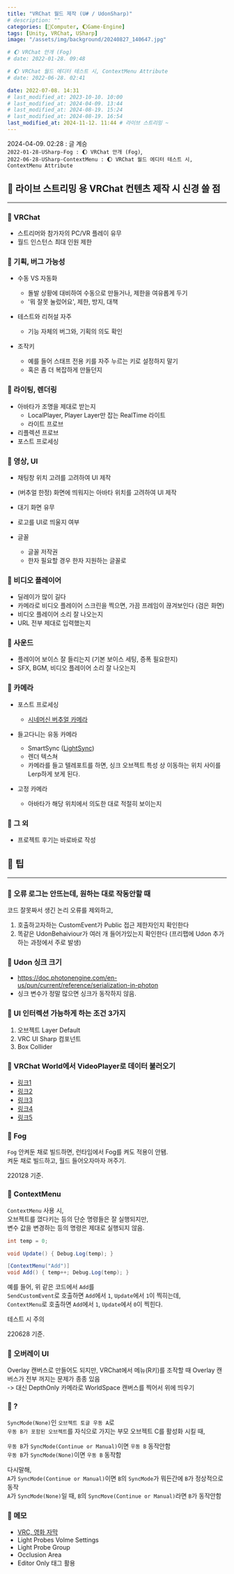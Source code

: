 ```yaml
---
title: "VRChat 월드 제작 (U# / UdonSharp)"
# description: ""
categories: [💫Computer, 🌔Game-Engine]
tags: [Unity, VRChat, USharp]
image: "/assets/img/background/20240827_140647.jpg"

# 🌔 VRChat 안개 (Fog)
# date: 2022-01-28. 09:48

# 🌔 VRChat 월드 에디터 테스트 시, ContextMenu Attribute
# date: 2022-06-28. 02:41

date: 2022-07-08. 14:31
# last_modified_at: 2023-10-10. 10:00
# last_modified_at: 2024-04-09. 13:44
# last_modified_at: 2024-08-19. 15:24
# last_modified_at: 2024-08-19. 16:54
last_modified_at: 2024-11-12. 11:44 # 라이브 스트리밍 ~
---
```


2024-04-09. 02:28 : 글 계승  
`2022-01-28-USharp-Fog : 🌔 VRChat 안개 (Fog)`,  
`2022-06-28-USharp-ContextMenu : 🌔 VRChat 월드 에디터 테스트 시, ContextMenu Attribute`  

## 💫 라이브 스트리밍 용 VRChat 컨텐츠 제작 시 신경 쓸 점

---

### 🫧 VRChat

- 스트리머와 참가자의 PC/VR 플레이 유무
- 월드 인스턴스 최대 인원 제한

### 🫧 기획, 버그 가능성

- 수동 VS 자동화
  - 돌발 상황에 대비하여 수동으로 만들거나, 제한을 여유롭게 두기
  - '뭐 잘못 눌렀어요', 제한, 방지, 대책

- 테스트와 리허설 자주
  - 기능 자체의 버그와, 기획의 의도 확인

- 조작키
  - 예를 들어 스태프 전용 키를 자주 누르는 키로 설정하지 말기
  - 혹은 좀 더 복잡하게 만들던지

### 🫧 라이팅, 렌더링

- 아바타가 조명을 제대로 받는지
  - LocalPlayer, Player Layer만 잡는 RealTime 라이트
  - 라이트 프로브
- 리플렉션 프로브
- 포스트 프로세싱

### 🫧 영상, UI

- 채팅창 위치 고려를 고려하여 UI 제작
- (버추얼 한정) 화면에 띄워지는 아바타 위치를 고려하여 UI 제작

- 대기 화면 유무
- 로고를 UI로 띄울지 여부

- 글꼴
  - 글꼴 저작권
  - 한자 필요할 경우 한자 지원하는 글꼴로

### 🫧 비디오 플레이어

- 딜레이가 많이 길다
- 카메라로 비디오 플레이어 스크린을 찍으면, 가끔 프레임이 끊겨보인다 (검은 화면)
- 비디오 플레이어 소리 잘 나오는지
- URL 전부 제대로 입력했는지

### 🫧 사운드

- 플레이어 보이스 잘 들리는지 (기본 보이스 세팅, 증폭 필요한지)
- SFX, BGM, 비디오 플레이어 소리 잘 나오는지

### 🫧 카메라

- 포스트 프로세싱
  - [시네머신 버추얼 카메라](https://docs.unity3d.com/Packages/com.unity.cinemachine@2.10/manual/CinemachinePostProcessing.html)

- 들고다니는 유동 카메라
  - SmartSync ([LightSync](https://github.com/MMMaellon/LightSync))
  - 렌더 텍스쳐
  - 카메라를 들고 텔레포트를 하면, 싱크 오브젝트 특성 상 이동하는 위치 사이를 Lerp하게 보게 된다.

- 고정 카메라
  - 아바타가 해당 위치에서 의도한 대로 적절히 보이는지

### 🫧 그 외

- 프로젝트 후기는 바로바로 작성

## 💫 팁

---

### 🫧 오류 로그는 안뜨는데, 원하는 대로 작동안할 때

코드 잘못짜서 생긴 논리 오류를 제외하고,  

1. 호출하고자하는 CustomEvent가 Public 접근 제한자인지 확인한다
2. 똑같은 UdonBehaiviour가 여러 개 들어가있는지 확인한다 (프리팹에 Udon 추가하는 과정에서 주로 발생)

### 🫧 Udon 싱크 크기

- <https://doc.photonengine.com/en-us/pun/current/reference/serialization-in-photon>
- 싱크 변수가 정말 많으면 싱크가 동작하지 않음.

### 🫧 UI 인터렉션 가능하게 하는 조건 3가지

1. 오브젝트 Layer Default
2. VRC UI Sharp 컴포넌트
3. Box Collider

### 🫧 VRChat World에서 VideoPlayer로 데이터 불러오기

- [링크1](https://feralresearch.org/lab/api-calls-from-inside-vrc/)
- [링크2](https://ask.vrchat.com/t/http-requests/1803)
- [링크3](https://github.com/Roliga/udon-video-decoder)
- [링크4](https://gitlab.com/anfaux/pixel-proxy/-/blob/main/server-node/modules/encode.js)
- [링크5](https://vrchat.com/home/launch?worldId=wrld_7508e408-ba6a-4478-b772-6af430c89286&instanceId=51500~private(usr_74fd4823-008f-4434-969c-c892e7c143e2)~region(eu)~nonce(031b2879-124f-4943-b075-2700f61ee200))

### 🫧 Fog

`Fog` 안켜둔 채로 빌드하면, 런타임에서 Fog를 켜도 적용이 안됌.  
켜둔 채로 빌드하고, 월드 들어오자마자 꺼주기.  

220128 기준.  

### 🫧 ContextMenu

`ContextMenu` 사용 시,  
오브젝트를 껐다키는 등의 단순 명령들은 잘 실행되지만,  
변수 값을 변경하는 등의 명령은 제대로 실행되지 않음.  

```cs
int temp = 0;

void Update() { Debug.Log(temp); }

[ContextMenu("Add")]
void Add() { temp++; Debug.Log(temp); }
```

예를 들어, 위 같은 코드에서 `Add`를  
`SendCustomEvent`로 호출하면 `Add`에서 `1`, `Update`에서 `1`이 찍히는데,  
`ContextMenu`로 호출하면 `Add`에서 `1`, `Update`에서 `0`이 찍힌다.  

테스트 시 주의  

220628 기준.  

### 🫧 오버레이 UI

Overlay 캔버스로 만들어도 되지만, VRChat에서 메뉴(R키)를 조작할 때 Overlay 캔버스가 전부 꺼지는 문제가 종종 있음  
-> 대신 DepthOnly 카메라로 WorldSpace 캔버스를 찍어서 위에 띄우기  

### 🫧 ?

`SyncMode(None)`인 `오브젝트 토글 우동 A`로  
`우동 B가 포함된 오브젝트`를 자식으로 가지는 부모 오브젝트 C를 활성화 시킬 때,  

`우동 B`가 `SyncMode(Continue or Manual)`이면 `우동 B` 동작안함  
`우동 B`가 `SyncMode(None)`이면 `우동 B` 동작함  

다시말해,  
`A`가 `SyncMode(Continue or Manual)`이면 `B`의 `SyncMode`가 뭐든간에 `B`가 정상적으로 동작  
`A`가 `SyncMode(None)`일 때, `B`의 `SyncMove(Continue or Manual)`라면 `B`가 동작안함  

### 🫧 메모

- [VRC, 영화 자막](https://twitter.com/vr_hai/status/1495774702521958407?s=20)
- Light Probes Volme Settings
- Light Probe Group
- Occlusion Area
- Editor Only 태그 활용
